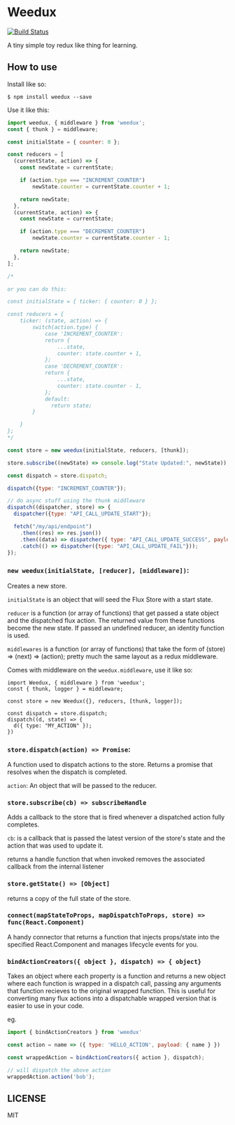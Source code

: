 # Weedux
[![Build Status](https://semaphoreci.com/api/v1/adamveld12/weedux/branches/master/badge.svg)](https://semaphoreci.com/adamveld12/weedux)

A tiny simple toy redux like thing for learning.

## How to use

Install like so:
```
$ npm install weedux --save
```

Use it like this:
```javascript
import weedux, { middleware } from 'weedux';
const { thunk } = middleware;

const initialState = { counter: 0 };

const reducers = [
  (currentState, action) => {
    const newState = currentState;

    if (action.type === "INCREMENT_COUNTER")
        newState.counter = currentState.counter + 1;

    return newState;
  },
  (currentState, action) => {
    const newState = currentState;

    if (action.type === "DECREMENT_COUNTER")
        newState.counter = currentState.counter - 1;

    return newState;
  },
];

/*

or you can do this:

const initialState = { ticker: { counter: 0 } };

const reducers = {
    ticker: (state, action) => {
        switch(action.type) {
            case 'INCREMENT_COUNTER':
            return {
                ...state,
                counter: state.counter + 1,
            };
            case 'DECREMENT_COUNTER':
            return {
                ...state,
                counter: state.counter - 1,
            };
            default: 
              return state;
        }

    }
};
*/

const store = new weedux(initialState, reducers, [thunk]);

store.subscribe((newState) => console.log("State Updated:", newState));

const dispatch = store.dispatch;

dispatch({type: "INCREMENT_COUNTER"});

// do async stuff using the thunk middleware
dispatch((dispatcher, store) => {
  dispatcher({type: "API_CALL_UPDATE_START"});

  fetch("/my/api/endpoint")
    .then((res) => res.json())
    .then((data) => dispatcher({ type: "API_CALL_UPDATE_SUCCESS", payload: data }))
    .catch(() => dispatcher({type: "API_CALL_UPDATE_FAIL"}));
});
```

### `new weedux(initialState, [reducer], [middleware])`:

Creates a new store.

`initialState` is an object that will seed the Flux Store with a start state.

`reducer` is a function (or array of functions) that get passed a state object and the dispatched flux action. The returned value from these functions become the new state. If passed an undefined reducer, an identity function is used.

`middlewares` is a function (or array of functions) that take the form of (store) => (next) => (action); pretty much the same layout as a redux middleware.


Comes with middleware on the `weedux.middleware`, use it like so:
```
import Weedux, { middleware } from 'weedux';
const { thunk, logger } = middleware;

const store = new Weedux({}, reducers, [thunk, logger]);

const dispatch = store.dispatch;
dispatch((d, state) => {
  d({ type: "MY_ACTION" });
})

```


### `store.dispatch(action) => Promise`:

A function used to dispatch actions to the store. Returns a promise that resolves when the dispatch is completed.

`action`: An object that will be passed to the reducer.

### `store.subscribe(cb) => subscribeHandle`

Adds a callback to the store that is fired whenever a dispatched action fully completes.

`cb`: is a callback that is passed the latest version of the store's state and the action that was used to update it.

returns a handle function that when invoked removes the associated callback from the internal listener

### `store.getState() => [Object]`


returns a copy of the full state of the store.


### `connect(mapStateToProps, mapDispatchToProps, store) => func(React.Component)`

A handy connector that returns a function that injects props/state into the specified React.Component and manages lifecycle events for you.


### `bindActionCreators({ object }, dispatch) => { object}`

Takes an object where each property is a function and returns a new object where each function is wrapped in a dispatch call, passing any arguments that function recieves to the original wrapped function. This is useful for converting many flux actions into a dispatchable wrapped version that is easier to use in your code.

eg.

```javascript
import { bindActionCreators } from 'weedux'

const action = name => ({ type: 'HELLO_ACTION', payload: { name } })

const wrappedAction = bindActionCreators({ action }, dispatch);

// will dispatch the above action
wrappedAction.action('bob');

```
## LICENSE

MIT
